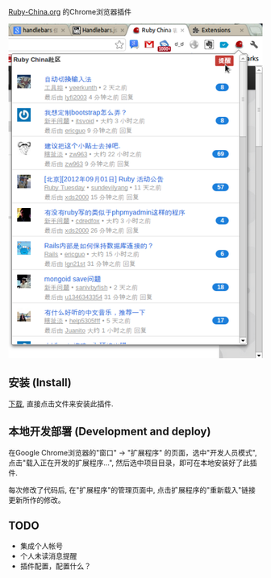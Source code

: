 [Ruby-China.org](http://ruby-china.org/) 的Chrome浏览器插件

![plugin preview](https://github.com/qichunren/ruby-china-chrome/raw/master/plugin_preview.png)


## 安装 (Install)

[下载](), 直接点击文件来安装此插件.

## 本地开发部署 (Development and deploy)

在Google Chrome浏览器的"窗口" -> "扩展程序" 的页面，选中"开发人员模式", 点击"载入正在开发的扩展程序...", 然后选中项目目录，即可在本地安装好了此插件.

每次修改了代码后, 在"扩展程序"的管理页面中, 点击扩展程序的"重新载入"链接更新所作的修改。

## TODO

+ 集成个人帐号
+ 个人未读消息提醒
+ 插件配置，配置什么？
